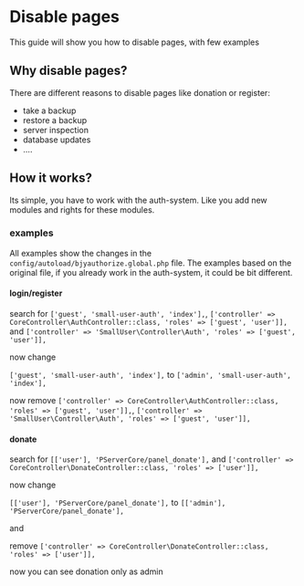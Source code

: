 # Disable pages

This guide will show you how to disable pages, with few examples

## Why disable pages?

There are different reasons to disable pages like donation or register:
- take a backup
- restore a backup
- server inspection
- database updates
- ....

## How it works?

Its simple, you have to work with the auth-system. Like you add new modules and rights for these modules.

### examples

All examples show the changes in the `config/autoload/bjyauthorize.global.php` file.
The examples based on the original file, if you already work in the auth-system, it could be bit different.

#### login/register

search for `['guest', 'small-user-auth', 'index'],`, `['controller' => CoreController\AuthController::class, 'roles' => ['guest', 'user']],` and `['controller' => 'SmallUser\Controller\Auth', 'roles' => ['guest', 'user']],`

now change

`['guest', 'small-user-auth', 'index'],` 
to
`['admin', 'small-user-auth', 'index'],` 

now remove
`['controller' => CoreController\AuthController::class, 'roles' => ['guest', 'user']],`, `['controller' => 'SmallUser\Controller\Auth', 'roles' => ['guest', 'user']],`

#### donate 

search for `[['user'], 'PServerCore/panel_donate'],` and `['controller' => CoreController\DonateController::class, 'roles' => ['user']],`

now change

`[['user'], 'PServerCore/panel_donate'],` 
to
`[['admin'], 'PServerCore/panel_donate'],` 

and

remove `['controller' => CoreController\DonateController::class, 'roles' => ['user']],` 

now you can see donation only as admin